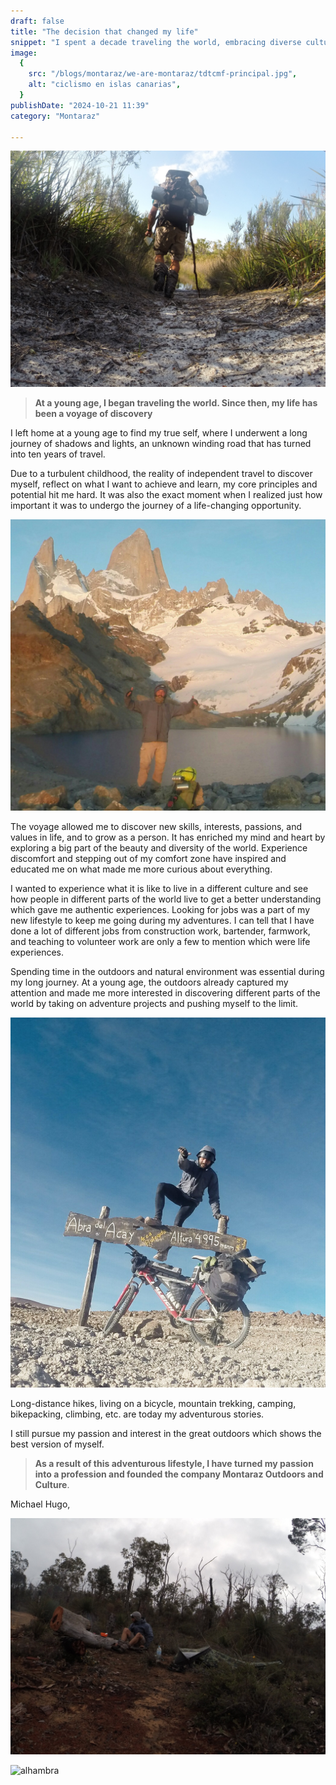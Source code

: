 ```yaml
---
draft: false
title: "The decision that changed my life"
snippet: "I spent a decade traveling the world, embracing diverse cultures, working various jobs, and pursuing outdoor adventures to discover my true self."
image:
  {
    src: "/blogs/montaraz/we-are-montaraz/tdtcmf-principal.jpg",
    alt: "ciclismo en islas canarias",
  }
publishDate: "2024-10-21 11:39"
category: "Montaraz"

---
```


![Super Wide](./we-are-montaraz/tdtcmf-principal.jpg)

>**At a young age, I began traveling the world. Since then, my life has been a voyage of discovery**

I left home at a young age to find my true self, where I underwent a long journey of shadows and lights, an unknown winding road that has turned into ten years of travel.

Due to a turbulent childhood, the reality of independent travel to discover myself, reflect on what I want to achieve and learn, my core principles and potential hit me hard. It was also the exact moment when I realized just how important it was to undergo the journey of a life-changing opportunity.

![Super Wide](./we-are-montaraz/tdtcmf-1.jpg)

The voyage allowed me to discover new skills, interests, passions, and values in life, and to grow as a person. It has enriched my mind and heart by exploring a big part of the beauty and diversity of the world. Experience discomfort and stepping out of my comfort zone have inspired and educated me on what made me more curious about everything.

I wanted to experience what it is like to live in a different culture and see how people in different parts of the world live to get a better understanding which gave me authentic experiences. Looking for jobs was a part of my new lifestyle to keep me going during my adventures. I can tell that I have done a lot of different jobs from construction work, bartender, farmwork, and teaching to volunteer work are only a few to mention which were life experiences.

Spending time in the outdoors and natural environment was essential during my long journey. At a young age, the outdoors already captured my attention and made me more interested in discovering different parts of the world by taking on adventure projects and pushing myself to the limit.

![Super Wide](./we-are-montaraz/tdtcmf-4.jpg)

Long-distance hikes, living on a bicycle, mountain trekking, camping, bikepacking, climbing, etc. are today my adventurous stories.

I still pursue my passion and interest in the great outdoors which shows the best version of myself.

>**As a result of this adventurous lifestyle, I have turned my passion into a profession and founded the company Montaraz Outdoors and Culture**.

Michael Hugo,

![Super Wide](./we-are-montaraz/tdtcmf-3.jpg)

<img style='margin:auto' title='ahlambra' alt='alhambra' src='/blogs/montaraz/we-are-montaraz/tdtcmf-2.jpg' />